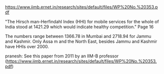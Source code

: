 https://www.iimb.ernet.in/research/sites/default/files/WP%20No.%20353.pdf

"The Hirsch man-Herfindahl Index (HHI) for mobile services for the whole of India stood at 1421.29 which would indicate healthy competition." Page 16

The numbers  range  between  1366.78  in Mumbai and 2718.94 for Jammu and Kashmir. Only Assa m and the North East, besides Jammu  and  Kashmir  have  HHIs  over  2000.


pranesh: See this paper from 2011 by an IIM-B professor (https://www.iimb.ernet.in/research/sites/default/files/WP%20No.%20353.pdf)
